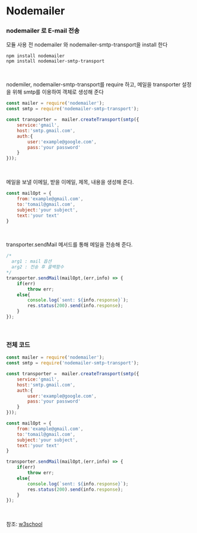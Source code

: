 # Nodemailer

### nodemailer 로 E-mail 전송

모듈 사용 전 nodemailer 와 nodemailer-smtp-transport을 install 한다

```
npm install nodemailer
npm install nodemailer-smtp-transport
```

<br>

nodemiler, nodemailer-smtp-transport를 require 하고, 메일을 transporter 설정을 위해 smtp를 이용하여 객체로 생성해 준다

```javascript
const mailer = require('nodemailer');
const smtp = require('nodemailer-smtp-transport');

const transporter =  mailer.createTransport(smtp({
    service:'gmail',
    host:'smtp.gmail.com',
    auth:{
        user:'example@google.com',
        pass:'your password'
    }
}));
```

<br>

메일을 보낼 이메일, 받을 이메일, 제목, 내용을 생성해 준다.

```javascript
const mailOpt = {
    from:'example@gmail.com',
    to:'tomail@gmail.com',
    subject:'your subject',
    text:'your text'
}
```

<br>

transporter.sendMail 메서드를 통해 메일을 전송해 준다.

```javascript
/*
  arg1 : mail 옵션
  arg2 : 전송 후 콜백함수
*/
transporter.sendMail(mailOpt,(err,info) => {
    if(err)
        throw err;
    else{
        console.log(`sent: ${info.response}`);
        res.status(200).send(info.response);
    }
});

```

<br>

### 전체 코드
```javascript
const mailer = require('nodemailer');
const smtp = require('nodemailer-smtp-transport');

const transporter =  mailer.createTransport(smtp({
    service:'gmail',
    host:'smtp.gmail.com',
    auth:{
        user:'example@google.com',
        pass:'your password'
    }
}));

const mailOpt = {
    from:'example@gmail.com',
    to:'tomail@gmail.com',
    subject:'your subject',
    text:'your text'
}

transporter.sendMail(mailOpt,(err,info) => {
    if(err)
        throw err;
    else{
        console.log(`sent: ${info.response}`);
        res.status(200).send(info.response);
    }
});
```

<br>

참조: [w3school](https://www.w3schools.com/nodejs/nodejs_email.asp)
